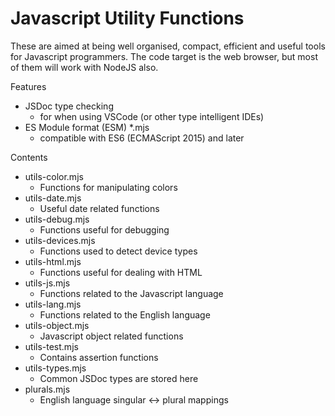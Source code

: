 # Javascript Utility Functions

These are aimed at being well organised, compact, efficient and useful tools for Javascript programmers. The code target is the web browser, but most of them will work with NodeJS also.

Features
* JSDoc type checking
  * for when using VSCode (or other type intelligent IDEs)
* ES Module format (ESM) *.mjs
  * compatible with ES6 (ECMAScript 2015) and later

Contents
* utils-color.mjs
  * Functions for manipulating colors
* utils-date.mjs
  * Useful date related functions
* utils-debug.mjs
  * Functions useful for debugging
* utils-devices.mjs
  * Functions used to detect device types
* utils-html.mjs
  * Functions useful for dealing with HTML
* utils-js.mjs
  * Functions related to the Javascript language
* utils-lang.mjs
  * Functions related to the English language
* utils-object.mjs
  * Javascript object related functions
* utils-test.mjs
  * Contains assertion functions
* utils-types.mjs
  * Common JSDoc types are stored here
* plurals.mjs
  * English language singular <-> plural mappings
